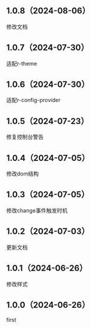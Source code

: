 ## 1.0.8（2024-08-06）
修改文档
## 1.0.7（2024-07-30）
适配r-theme
## 1.0.6（2024-07-30）
适配r-config-provider
## 1.0.5（2024-07-23）
修复控制台警告
## 1.0.4（2024-07-05）
修改dom结构
## 1.0.3（2024-07-05）
修改change事件触发时机
## 1.0.2（2024-07-03）
更新文档
## 1.0.1（2024-06-26）
修改样式
## 1.0.0（2024-06-26）
first
